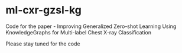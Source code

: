 # ml-cxr-gzsl-kg
Code for the paper - Improving Generalized Zero-shot Learning Using KnowledgeGraphs for Multi-label Chest X-ray Classification

Please stay tuned for the code
